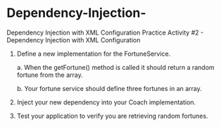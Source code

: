 # Dependency-Injection-
Dependency Injection with XML Configuration
Practice Activity #2 - Dependency Injection with XML Configuration

1. Define a new implementation for the FortuneService.

    a. When the getFortune() method is called it should return a random fortune from the array.

    b. Your fortune service should define three fortunes in an array.

2. Inject your new dependency into your Coach implementation.

3. Test your application to verify you are retrieving random fortunes.
